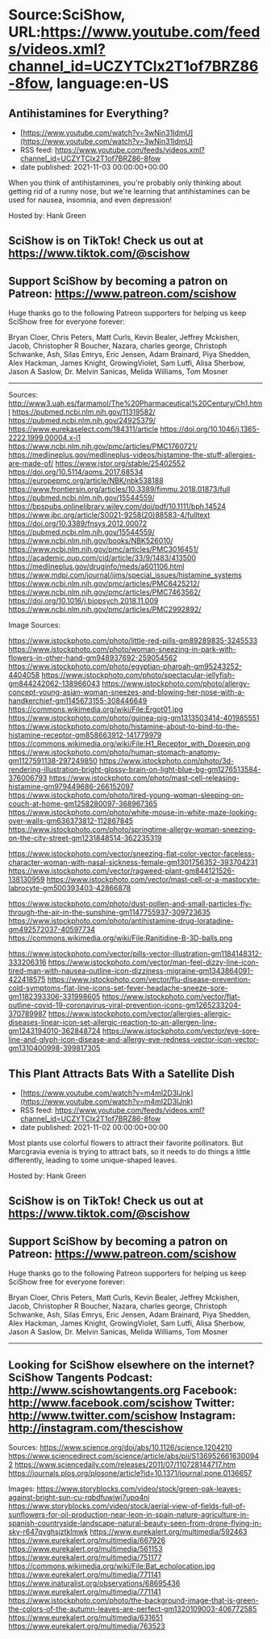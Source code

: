 # Source:SciShow, URL:https://www.youtube.com/feeds/videos.xml?channel_id=UCZYTClx2T1of7BRZ86-8fow, language:en-US

## Antihistamines for Everything?
 - [https://www.youtube.com/watch?v=3wNin31IdmU](https://www.youtube.com/watch?v=3wNin31IdmU)
 - RSS feed: https://www.youtube.com/feeds/videos.xml?channel_id=UCZYTClx2T1of7BRZ86-8fow
 - date published: 2021-11-03 00:00:00+00:00

When you think of antihistamines, you're probably only thinking about getting rid of a runny nose, but we're learning that antihistamines can be used for nausea, insomnia, and even depression!

Hosted by: Hank Green

SciShow is on TikTok!  Check us out at https://www.tiktok.com/@scishow 
----------
Support SciShow by becoming a patron on Patreon: https://www.patreon.com/scishow
----------
Huge thanks go to the following Patreon supporters for helping us keep SciShow free for everyone forever:

Bryan Cloer, Chris Peters, Matt Curls, Kevin Bealer, Jeffrey Mckishen, Jacob, Christopher R Boucher, Nazara, charles george, Christoph Schwanke, Ash, Silas Emrys, Eric Jensen, Adam Brainard, Piya Shedden, Alex Hackman, James Knight, GrowingViolet, Sam Lutfi, Alisa Sherbow, Jason A Saslow, Dr. Melvin Sanicas, Melida Williams, Tom Mosner

----------
Sources:
http://www3.uah.es/farmamol/The%20Pharmaceutical%20Century/Ch1.html 
https://pubmed.ncbi.nlm.nih.gov/11319582/ 
https://pubmed.ncbi.nlm.nih.gov/24925379/ 
https://www.eurekaselect.com/184311/article 
https://doi.org/10.1046/j.1365-2222.1999.00004.x-i1 
https://www.ncbi.nlm.nih.gov/pmc/articles/PMC1760721/ 
https://medlineplus.gov/medlineplus-videos/histamine-the-stuff-allergies-are-made-of/ 
https://www.jstor.org/stable/25402552 
https://doi.org/10.5114/aoms.2017.68534 
https://europepmc.org/article/NBK/nbk538188
https://www.frontiersin.org/articles/10.3389/fimmu.2018.01873/full 
https://pubmed.ncbi.nlm.nih.gov/15544559/ 
https://bpspubs.onlinelibrary.wiley.com/doi/pdf/10.1111/bph.14524 
https://www.jbc.org/article/S0021-9258(20)88583-4/fulltext 
https://doi.org/10.3389/fnsys.2012.00072 
https://pubmed.ncbi.nlm.nih.gov/15544559/ 
https://www.ncbi.nlm.nih.gov/books/NBK526010/ 
https://www.ncbi.nlm.nih.gov/pmc/articles/PMC3016451/ 
https://academic.oup.com/cid/article/33/9/1483/413500 
https://medlineplus.gov/druginfo/meds/a601106.html 
https://www.mdpi.com/journal/ijms/special_issues/histamine_systems 
https://www.ncbi.nlm.nih.gov/pmc/articles/PMC6425212/ 
https://www.ncbi.nlm.nih.gov/pmc/articles/PMC7463562/ 
https://doi.org/10.1016/j.biopsych.2018.11.009
https://www.ncbi.nlm.nih.gov/pmc/articles/PMC2992892/ 

Image Sources:

https://www.istockphoto.com/photo/little-red-pills-gm89289835-3245533
https://www.istockphoto.com/photo/woman-sneezing-in-park-with-flowers-in-other-hand-gm948937692-259054562
https://www.istockphoto.com/photo/egyptian-pharoah-gm95243252-4404058
https://www.istockphoto.com/photo/spectacular-jellyfish-gm844242062-138966043
https://www.istockphoto.com/photo/allergy-concept-young-asian-woman-sneezes-and-blowing-her-nose-with-a-handkerchief-gm1145673155-308446649
https://commons.wikimedia.org/wiki/File:Ergot01.jpg
https://www.istockphoto.com/photo/guinea-pig-gm1313503414-401985551
https://www.istockphoto.com/photo/histamine-about-to-bind-to-the-histamine-receptor-gm858663912-141779979
https://commons.wikimedia.org/wiki/File:H1_Receptor_with_Doxepin.png
https://www.istockphoto.com/photo/human-stomach-anatomy-gm1127591138-297249850
https://www.istockphoto.com/photo/3d-rendering-illustration-bright-glossy-brain-on-light-blue-bg-gm1276513584-376006793
https://www.istockphoto.com/photo/mast-cell-releasing-histamine-gm979449686-266152097
https://www.istockphoto.com/photo/tired-young-woman-sleeping-on-couch-at-home-gm1258280097-368967365
https://www.istockphoto.com/photo/white-mouse-in-white-maze-looking-over-walls-gm636373812-112867845
https://www.istockphoto.com/photo/springtime-allergy-woman-sneezing-on-the-city-street-gm1231848514-362235319



https://www.istockphoto.com/vector/sneezing-flat-color-vector-faceless-character-woman-with-nasal-sickness-female-gm1301756352-393704231
https://www.istockphoto.com/vector/ragweed-plant-gm844121526-138130959
https://www.istockphoto.com/vector/mast-cell-or-a-mastocyte-labrocyte-gm500393403-42866878

https://www.istockphoto.com/photo/dust-pollen-and-small-particles-fly-through-the-air-in-the-sunshine-gm1147755937-309723635
https://www.istockphoto.com/photo/antihistamine-drug-loratadine-gm492572037-40597734
https://commons.wikimedia.org/wiki/File:Ranitidine-B-3D-balls.png

https://www.istockphoto.com/vector/pills-vector-illustration-gm1184148312-333206316
https://www.istockphoto.com/vector/man-feel-dizzy-line-icon-tired-man-with-nausea-outline-icon-dizziness-migraine-gm1343864091-422418575
https://www.istockphoto.com/vector/flu-disease-prevention-cold-symptoms-flat-line-icons-set-fever-headache-sneeze-sore-gm1182393306-331998605
https://www.istockphoto.com/vector/flat-outline-covid-19-coronavirus-viral-prevention-icons-gm1265233204-370789987
https://www.istockphoto.com/vector/allergies-allergic-diseases-linear-icon-set-allergic-reaction-to-an-allergen-line-gm1243194010-362848724
https://www.istockphoto.com/vector/eye-sore-line-and-glyph-icon-disease-and-allergy-eye-redness-vector-icon-vector-gm1310400998-399817305

## This Plant Attracts Bats With a Satellite Dish
 - [https://www.youtube.com/watch?v=m4mI2D3lJnk](https://www.youtube.com/watch?v=m4mI2D3lJnk)
 - RSS feed: https://www.youtube.com/feeds/videos.xml?channel_id=UCZYTClx2T1of7BRZ86-8fow
 - date published: 2021-11-02 00:00:00+00:00

Most plants use colorful flowers to attract their favorite pollinators. But Marcgravia evenia is trying to attract bats, so it needs to do things a little differently, leading to some unique-shaped leaves.

Hosted by: Hank Green

SciShow is on TikTok!  Check us out at https://www.tiktok.com/@scishow 
----------
Support SciShow by becoming a patron on Patreon: https://www.patreon.com/scishow
----------
Huge thanks go to the following Patreon supporters for helping us keep SciShow free for everyone forever:

Bryan Cloer, Chris Peters, Matt Curls, Kevin Bealer, Jeffrey Mckishen, Jacob, Christopher R Boucher, Nazara, charles george, Christoph Schwanke, Ash, Silas Emrys, Eric Jensen, Adam Brainard, Piya Shedden, Alex Hackman, James Knight, GrowingViolet, Sam Lutfi, Alisa Sherbow, Jason A Saslow, Dr. Melvin Sanicas, Melida Williams, Tom Mosner

----------
Looking for SciShow elsewhere on the internet?
SciShow Tangents Podcast: http://www.scishowtangents.org
Facebook: http://www.facebook.com/scishow
Twitter: http://www.twitter.com/scishow
Instagram: http://instagram.com/thescishow
----------
Sources:
https://www.science.org/doi/abs/10.1126/science.1204210
https://www.sciencedirect.com/science/article/abs/pii/S1369526616300942
https://www.sciencedaily.com/releases/2011/07/110728144717.htm 
https://journals.plos.org/plosone/article?id=10.1371/journal.pone.0136657 

Images:
https://www.storyblocks.com/video/stock/green-oak-leaves-against-bright-sun-cu-rqbdfuwiwj7upq4ni
https://www.storyblocks.com/video/stock/aerial-view-of-fields-full-of-sunflowers-for-oil-production-near-leon-in-spain-nature-agriculture-in-spanish-countryside-landscape-natural-beauty-seen-from-drone-flying-in-sky-r647qvghsjztklmwk
https://www.eurekalert.org/multimedia/592463
https://www.eurekalert.org/multimedia/667926
https://www.eurekalert.org/multimedia/561153
https://www.eurekalert.org/multimedia/751177
https://commons.wikimedia.org/wiki/File:Bat_echolocation.jpg
https://www.eurekalert.org/multimedia/771141
https://www.inaturalist.org/observations/68695436
https://www.eurekalert.org/multimedia/771141
https://www.istockphoto.com/photo/the-background-image-that-is-green-the-colors-of-the-autumn-leaves-are-perfect-gm1320109003-406772585
https://www.eurekalert.org/multimedia/631651
https://www.eurekalert.org/multimedia/763523


